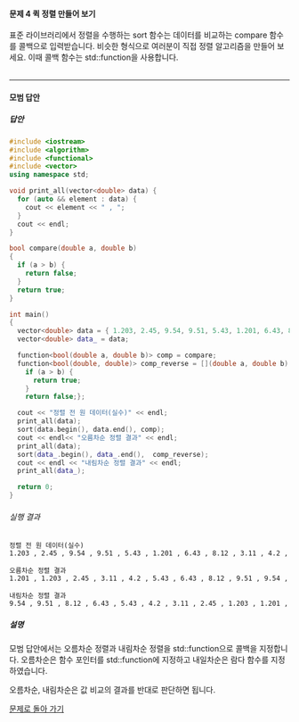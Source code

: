#### 문제 4 퀵 정렬 만들어 보기
표준 라이브러리에서 정렬을 수행하는 sort 함수는 데이터를 비교하는 compare 함수를 콜백으로 입력받습니다. 비슷한 형식으로 여러분이 직접 정렬 알고리즘을 만들어 보세요. 이때 콜백 함수는 std::function을 사용합니다.
<br/><br/>

---


#### 모범 답안
##### 답안
```cpp
#include <iostream>
#include <algorithm>
#include <functional>
#include <vector>
using namespace std;

void print_all(vector<double> data) {
  for (auto && element : data) {
    cout << element << " , ";
  }
  cout << endl;
}

bool compare(double a, double b)
{
  if (a > b) {
    return false;
  }
  return true;
}

int main()
{
  vector<double> data = { 1.203, 2.45, 9.54, 9.51, 5.43, 1.201, 6.43, 8.12, 3.11, 4.20 };
  vector<double> data_ = data;

  function<bool(double a, double b)> comp = compare;
  function<bool(double, double)> comp_reverse = [](double a, double b) {
    if (a > b) {
      return true;
    }
    return false;};

  cout << "정렬 전 원 데이터(실수)" << endl;
  print_all(data);
  sort(data.begin(), data.end(), comp);
  cout << endl<< "오름차순 정렬 결과" << endl;
  print_all(data);
  sort(data_.begin(), data_.end(),  comp_reverse);
  cout << endl << "내림차순 정렬 결과" << endl;
  print_all(data_);

  return 0;
}
```

###### 실행 결과
```
정렬 전 원 데이터(실수)
1.203 , 2.45 , 9.54 , 9.51 , 5.43 , 1.201 , 6.43 , 8.12 , 3.11 , 4.2 ,

오름차순 정렬 결과
1.201 , 1.203 , 2.45 , 3.11 , 4.2 , 5.43 , 6.43 , 8.12 , 9.51 , 9.54 ,

내림차순 정렬 결과
9.54 , 9.51 , 8.12 , 6.43 , 5.43 , 4.2 , 3.11 , 2.45 , 1.203 , 1.201 ,
```

##### 설명
모범 답안에서는 오름차순 정렬과 내림차순 정렬을 std::function으로 콜백을 지정합니다. 오름차순은 함수 포인터를 std::function에 지정하고 내일차순은 람다 함수를 지정하였습니다.

오름차순, 내림차순은 값 비교의 결과를 반대로 판단하면 됩니다.

[문제로 돌아 가기](README.md "문제로 돌아 가기")

